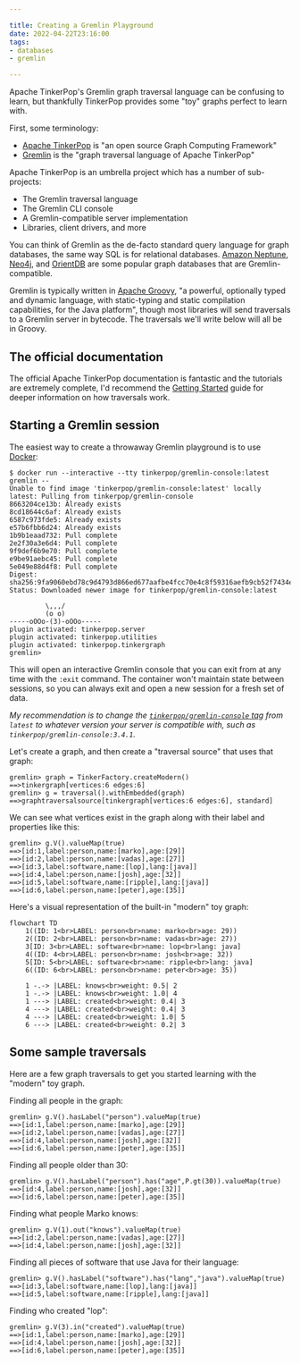 ```yaml
---

title: Creating a Gremlin Playground
date: 2022-04-22T23:16:00
tags:
- databases
- gremlin

---
```


Apache TinkerPop's Gremlin graph traversal language can be confusing to learn, but thankfully TinkerPop provides some "toy" graphs perfect to learn with.

First, some terminology:

- [Apache TinkerPop](https://tinkerpop.apache.org/) is "an open source Graph Computing Framework"
- [Gremlin](https://tinkerpop.apache.org/gremlin.html) is the "graph traversal language of Apache TinkerPop"

Apache TinkerPop is an umbrella project which has a number of sub-projects:

- The Gremlin traversal language
- The Gremlin CLI console
- A Gremlin-compatible server implementation
- Libraries, client drivers, and more

You can think of Gremlin as the de-facto standard query language for graph databases, the same way SQL is for relational databases. [Amazon Neptune](https://aws.amazon.com/neptune/), [Neo4j](https://neo4j.com/), and [OrientDB](https://orientdb.org/) are some popular graph databases that are Gremlin-compatible.

Gremlin is typically written in [Apache Groovy](https://groovy-lang.org/), "a powerful, optionally typed and dynamic language, with static-typing and static compilation capabilities, for the Java platform", though most libraries will send traversals to a Gremlin server in bytecode. The traversals we'll write below will all be in Groovy.

## The official documentation

The official Apache TinkerPop documentation is fantastic and the tutorials are extremely complete, I'd recommend the [Getting Started](https://tinkerpop.apache.org/docs/3.6.0/tutorials/getting-started/) guide for deeper information on how traversals work.

## Starting a Gremlin session

The easiest way to create a throwaway Gremlin playground is to use [Docker](https://www.docker.com/):

```shell
$ docker run --interactive --tty tinkerpop/gremlin-console:latest gremlin --
Unable to find image 'tinkerpop/gremlin-console:latest' locally
latest: Pulling from tinkerpop/gremlin-console
8663204ce13b: Already exists
8cd18644c6af: Already exists
6587c973fde5: Already exists
e57b6fbb6d24: Already exists
1b9b1eaad732: Pull complete
2e2f30a3e6d4: Pull complete
9f9def6b9e70: Pull complete
e9be91aebc45: Pull complete
5e049e88d4f8: Pull complete
Digest: sha256:9fa9060ebd78c9d4793d866ed677aafbe4fcc70e4c8f59316aefb9cb52f7434e
Status: Downloaded newer image for tinkerpop/gremlin-console:latest

         \,,,/
         (o o)
-----oOOo-(3)-oOOo-----
plugin activated: tinkerpop.server
plugin activated: tinkerpop.utilities
plugin activated: tinkerpop.tinkergraph
gremlin>
```

This will open an interactive Gremlin console that you can exit from at any time with the `:exit` command.  The container won't maintain state between sessions, so you can always exit and open a new session for a fresh set of data.

_My recommendation is to change the [`tinkerpop/gremlin-console` tag](https://hub.docker.com/r/tinkerpop/gremlin-console/tags) from `latest` to whatever version your server is compatible with, such as `tinkerpop/gremlin-console:3.4.1`._

Let's create a graph, and then create a "traversal source" that uses that graph:

```shell
gremlin> graph = TinkerFactory.createModern()
==>tinkergraph[vertices:6 edges:6]
gremlin> g = traversal().withEmbedded(graph)
==>graphtraversalsource[tinkergraph[vertices:6 edges:6], standard]
```

We can see what vertices exist in the graph along with their label and properties like this:

```shell
gremlin> g.V().valueMap(true)
==>[id:1,label:person,name:[marko],age:[29]]
==>[id:2,label:person,name:[vadas],age:[27]]
==>[id:3,label:software,name:[lop],lang:[java]]
==>[id:4,label:person,name:[josh],age:[32]]
==>[id:5,label:software,name:[ripple],lang:[java]]
==>[id:6,label:person,name:[peter],age:[35]]
```

Here's a visual representation of the built-in "modern" toy graph:

```mermaid
flowchart TD
    1((ID: 1<br>LABEL: person<br>name: marko<br>age: 29))
    2((ID: 2<br>LABEL: person<br>name: vadas<br>age: 27))
    3[ID: 3<br>LABEL: software<br>name: lop<br>lang: java]
    4((ID: 4<br>LABEL: person<br>name: josh<br>age: 32))
    5[ID: 5<br>LABEL: software<br>name: ripple<br>lang: java]
    6((ID: 6<br>LABEL: person<br>name: peter<br>age: 35))

    1 -.-> |LABEL: knows<br>weight: 0.5| 2
    1 -.-> |LABEL: knows<br>weight: 1.0| 4
    1 ---> |LABEL: created<br>weight: 0.4| 3
    4 ---> |LABEL: created<br>weight: 0.4| 3
    4 ---> |LABEL: created<br>weight: 1.0| 5
    6 ---> |LABEL: created<br>weight: 0.2| 3
```

## Some sample traversals

Here are a few graph traversals to get you started learning with the "modern" toy graph.

Finding all people in the graph:

```shell
gremlin> g.V().hasLabel("person").valueMap(true)
==>[id:1,label:person,name:[marko],age:[29]]
==>[id:2,label:person,name:[vadas],age:[27]]
==>[id:4,label:person,name:[josh],age:[32]]
==>[id:6,label:person,name:[peter],age:[35]]
```

Finding all people older than 30:

```shell
gremlin> g.V().hasLabel("person").has("age",P.gt(30)).valueMap(true)
==>[id:4,label:person,name:[josh],age:[32]]
==>[id:6,label:person,name:[peter],age:[35]]
```

Finding what people Marko knows:

```shell
gremlin> g.V(1).out("knows").valueMap(true)
==>[id:2,label:person,name:[vadas],age:[27]]
==>[id:4,label:person,name:[josh],age:[32]]
```

Finding all pieces of software that use Java for their language:

```shell
gremlin> g.V().hasLabel("software").has("lang","java").valueMap(true)
==>[id:3,label:software,name:[lop],lang:[java]]
==>[id:5,label:software,name:[ripple],lang:[java]]
```

Finding who created "lop":

```shell
gremlin> g.V(3).in("created").valueMap(true)
==>[id:1,label:person,name:[marko],age:[29]]
==>[id:4,label:person,name:[josh],age:[32]]
==>[id:6,label:person,name:[peter],age:[35]]
```
